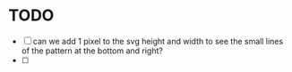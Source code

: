 
# TODO

- [ ] can we add 1 pixel to the svg height and width to see the small lines of the pattern at the bottom and right?
- [ ] 